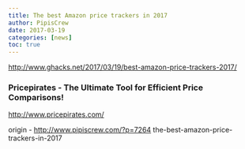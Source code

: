 ```yaml
---
title: The best Amazon price trackers in 2017
author: PipisCrew
date: 2017-03-19
categories: [news]
toc: true
---
```


http://www.ghacks.net/2017/03/19/best-amazon-price-trackers-2017/

### Pricepirates - The Ultimate Tool for Efficient Price Comparisons!

http://www.pricepirates.com/

origin - http://www.pipiscrew.com/?p=7264 the-best-amazon-price-trackers-in-2017